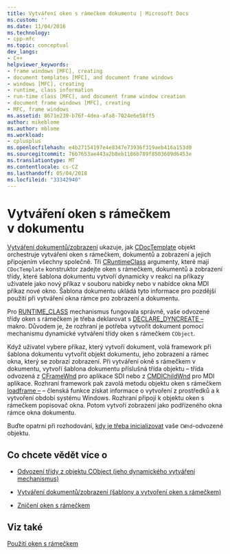 ```yaml
---
title: Vytváření oken s rámečkem dokumentu | Microsoft Docs
ms.custom: ''
ms.date: 11/04/2016
ms.technology:
- cpp-mfc
ms.topic: conceptual
dev_langs:
- C++
helpviewer_keywords:
- frame windows [MFC], creating
- document templates [MFC], and document frame windows
- windows [MFC], creating
- runtime, class information
- run-time class [MFC], and document frame window creation
- document frame windows [MFC], creating
- MFC, frame windows
ms.assetid: 8671e239-b76f-4dea-afa8-7024e6e58ff5
author: mikeblome
ms.author: mblome
ms.workload:
- cplusplus
ms.openlocfilehash: e4b27154197e4e8347e73936f319aeb416a153d0
ms.sourcegitcommit: 76b7653ae443a2b8eb1186b789f8503609d6453e
ms.translationtype: MT
ms.contentlocale: cs-CZ
ms.lasthandoff: 05/04/2018
ms.locfileid: "33342940"
---
```

# <a name="creating-document-frame-windows"></a>Vytváření oken s rámečkem v dokumentu
[Vytváření dokumentů/zobrazení](../mfc/document-view-creation.md) ukazuje, jak [CDocTemplate](../mfc/reference/cdoctemplate-class.md) objekt orchestruje vytváření oken s rámečkem, dokumentů a zobrazení a jejich připojením všechny společně. Tři [CRuntimeClass](../mfc/reference/cruntimeclass-structure.md) argumenty, které mají `CDocTemplate` konstruktor zadejte oken s rámečkem, dokumentů a zobrazení třídy, které šablona dokumentu vytvoří dynamicky v reakci na příkazy uživatele jako nový příkaz v souboru nabídky nebo v nabídce okna MDI příkaz nové okno. Šablona dokumentu ukládá tyto informace pro pozdější použití při vytváření okna rámce pro zobrazení a dokumentu.  
  
 Pro [RUNTIME_CLASS](../mfc/reference/run-time-object-model-services.md#runtime_class) mechanismus fungovala správně, vaše odvozené třídy oken s rámečkem je třeba deklarovat s [DECLARE_DYNCREATE –](../mfc/reference/run-time-object-model-services.md#declare_dyncreate) makro. Důvodem je, že rozhraní je potřeba vytvořit dokument pomocí mechanismu dynamické vytváření třídy oken s rámečkem `CObject`.  
  
 Když uživatel vybere příkaz, který vytvoří dokument, volá framework při šablona dokumentu vytvořit objekt dokumentu, jeho zobrazení a rámec okna, který se zobrazí zobrazení. Při vytváření okně s rámečkem v dokumentu, vytvoří šablona dokumentu příslušná třída objektu – třída odvozená z [CFrameWnd](../mfc/reference/cframewnd-class.md) pro aplikace SDI nebo z [CMDIChildWnd](../mfc/reference/cmdichildwnd-class.md) pro MDI aplikace. Rozhraní framework pak zavolá metodu objektu oken s rámečkem [loadframe –](../mfc/reference/cframewnd-class.md#loadframe) – členská funkce získat informace o vytvoření z prostředků a k vytvoření období systému Windows. Rozhraní připojí k objektu oken s rámečkem popisovač okna. Potom vytvoří zobrazení jako podřízeného okna rámce okna dokumentu.  
  
 Buďte opatrní při rozhodování, [kdy je třeba inicializovat](../mfc/when-to-initialize-cwnd-objects.md) vaše `CWnd`-odvozené objektu.  
  
## <a name="what-do-you-want-to-know-more-about"></a>Co chcete vědět více o  
  
-   [Odvození třídy z objektu CObject (jeho dynamického vytváření mechanismus)](../mfc/deriving-a-class-from-cobject.md)  
  
-   [Vytváření dokumentů/zobrazení (šablony a vytvoření oken s rámečkem)](../mfc/document-view-creation.md)  
  
-   [Zničení oken s rámečkem](../mfc/destroying-frame-windows.md)  
  
## <a name="see-also"></a>Viz také  
 [Použití oken s rámečkem](../mfc/using-frame-windows.md)

